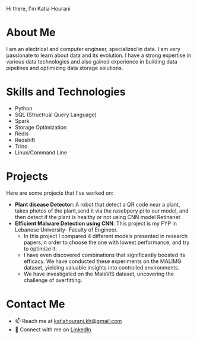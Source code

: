 Hi there, I'm Katia Hourani
# About Me
I am an electrical and computer engineer, specialized in data. I am very passionate to learn about data and its evolution. I have a strong expertise in various data technologies and also gained experience in building data pipelines and optimizing data storage solutions.
# Skills and Technologies
* Python
* SQL (Structrual Query Language)
* Spark
* Storage Optimization
* Redis
* Redshift
* Trino
* Linux/Command Line
# Projects
Here are some projects that I've worked on:
* **Plant disease Detector:** 
A robot that detect a QR code near a plant, takes photos of the plant,send it via the rasebpery pi to our model, and then detect if the plant is healthy or not using CNN model Retinanet
* **Efficient Malware Detection using CNN**:
This project is my FYP in Lebanese University- Faculty of Engineer.
  * In this project I compared 4 different models presented in research papers,in order to choose the one with lowest performance, and try to optimize it.
  * I have even discovered combinations that significantly boosted its efficacy. We have conducted these experiments on the MALIMG dataset, yielding valuable insights into controlled environments.
  * We have investigated on the MaleVIS dataset, uncovering the challenge of overfitting.

# Contact Me
* 📫 Reach me at katiahourani.kh@gmail.com
* 💼 Connect with me on <a href ="https://www.linkedin.com/in/katia-hourani/">LinkedIn</a> 


